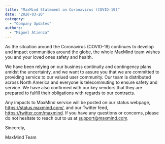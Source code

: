 ```yaml
---
title: "MaxMind Statement on Coronavirus (COVID-19)"
date: "2020-03-20"
category:
  - "Company Updates"
authors:
  - "Miguel Atienza"
---
```


As the situation around the Coronavirus (COVID-19) continues to develop and
impact communities around the globe, the whole MaxMind team wishes you and your
loved ones safety and health.

We have been relying on our business continuity and contingency plans amidst the
uncertainty, and we want to assure you that we are committed to providing
service to our valued user community. Our team is distributed across North
America and everyone is telecommuting to ensure safety and service. We have also
confirmed with our key vendors that they are prepared to fulfill their
obligations with regards to our contracts.

Any impacts to MaxMind service will be posted on our status webpage,
<https://status.maxmind.com/>, and our Twitter feed,
<https://twitter.com/maxmind>. If you have any questions or concerns, please do
not hesitate to reach out to us at <support@maxmind.com>.

Sincerely,

MaxMind Team
